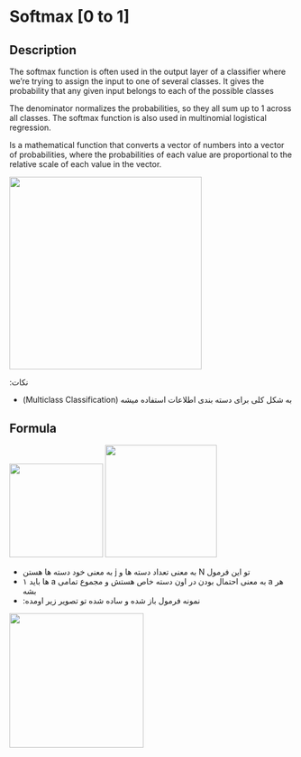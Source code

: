 # Softmax [0 to 1]

## Description

The softmax function is often used in the output layer of a classifier where we’re trying to assign the input to one of several classes. It gives the probability that any given input belongs to each of the possible classes

The denominator normalizes the probabilities, so they all sum up to 1 across all classes. The softmax function is also used in multinomial logistical regression.

Is a mathematical function that converts a vector of numbers into a vector of probabilities, where the probabilities of each value are proportional to the relative scale of each value in the vector.

<img src="image1.jpg" style="width:3.55568in" />

<span dir="rtl">نکات:</span>

- <span dir="rtl">به شکل کلی برای دسته بندی اطلاعات استفاده میشه (Multiclass Classification)</span>

## Formula

<img src="image3.png" style="width:1.72471in" />

<img src="image4.jpg" style="width:2.07097in" />

- <span dir="rtl">تو این فرمول N به معنی تعداد دسته ها و j به معنی خود دسته ها هستن</span>
- <span dir="rtl">هر a به معنی احتمال بودن در اون دسته خاص هستش و مجموع تمامی a ها باید ۱ بشه</span>
- <span dir="rtl">نمونه فرمول باز شده و ساده شده تو تصویر زیر اومده:</span>

<img src="image2.png" style="width:2.48392in" />
